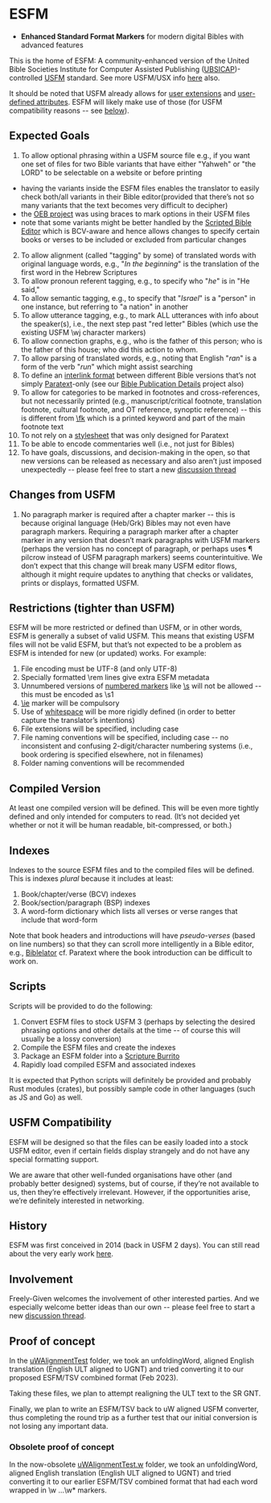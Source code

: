 # ESFM

- **Enhanced Standard Format Markers** for modern digital Bibles with advanced features

This is the home of ESFM: A community-enhanced version of the United Bible Societies Institute for Computer Assisted Publishing ([UBSICAP](https://github.com/ubsicap))-controlled [USFM](https://github.com/ubsicap/usfm) standard. See more USFM/USX info [here](https://docs.usfm.bible) also.

It should be noted that USFM already allows for [user extensions](https://ubsicap.github.io/usfm/about/syntax.html#z-namespace) and [user-defined attributes](https://ubsicap.github.io/usfm/attributes/index.html#user-defined-attributes). ESFM will likely make use of those (for USFM compatibility reasons -- see [below]()).

## Expected Goals

1. To allow optional phrasing within a USFM source file e.g., if you want one set of files for two Bible variants that have either "Yahweh" or "the LORD" to be selectable on a website or before printing
  - having the variants inside the ESFM files enables the translator to easily check both/all variants in their Bible editor(provided that there’s not so many variants that the text becomes very difficult to decipher)
  - the [OEB project](https://github.com/openenglishbible/Open-English-Bible) was using braces to mark options in their USFM files
  - note that some variants might be better handled by the [Scripted Bible Editor](https://github.com/Freely-Given-org/ScriptedBibleEditor) which is BCV-aware and hence allows changes to specify certain books or verses to be included or excluded from particular changes
2. To allow alignment (called "tagging" by some) of translated words with original language words, e.g., "_In the beginning_" is the translation of the first word in the Hebrew Scriptures
3. To allow pronoun referent tagging, e.g., to specify who "_he_" is in "He said,"
3. To allow semantic tagging, e.g., to specify that "_Israel_" is a "person" in one instance, but referring to "a nation" in another
4. To allow utterance tagging, e.g., to mark ALL utterances with info about the speaker(s), i.e., the next step past "red letter" Bibles (which use the existing USFM \wj character markers)
5. To allow connection graphs, e.g., who is the father of this person; who is the father of this house; who did this action to whom.
1. To allow parsing of translated words, e.g., noting that English "_ran_" is a form of the verb "_run_" which might assist searching
7. To define an [interlink format](https://ubsicap.github.io/usfm/linking/index.html) between different Bible versions that’s not simply [Paratext](https://paratext.org/)-only (see our [Bible Publication Details](https://github.com/Freely-Given-org/BiblePublicationsDetails) project also)
8. To allow for categories to be marked in footnotes and cross-references, but not necessarily printed (e.g., manuscript/critical footnote, translation footnote, cultural footnote, and OT reference, synoptic reference) -- this is different from [\fk](https://github.com/Freely-Given-org/BiblePublicationsDetails) which is a printed keyword and part of the main footnote text
9. To not rely on a [stylesheet](https://ubsicap.github.io/usfm/about/index.html#paratext-stylesheet) that was only designed for Paratext
10. To be able to encode commentaries well (i.e., not just for Bibles)
11. To have goals, discussions, and decision-making in the open, so that new versions can be released as necessary and also aren’t just imposed unexpectedly -- please feel free to start a new [discussion thread](https://github.com/Freely-Given-org/ESFM/discussions)

## Changes from USFM

1. No paragraph marker is required after a chapter marker -- this is because original language (Heb/Grk) Bibles may not even have paragraph markers. Requiring a paragraph marker after a chapter marker in any version that doesn’t mark paragraphs with USFM markers (perhaps the version has no concept of paragraph, or perhaps uses ¶ pilcrow instead of USFM paragraph markers) seems counterintuitive. We don’t expect that this change will break many USFM editor flows, although it might require updates to anything that checks or validates, prints or displays, formatted USFM.

## Restrictions (tighter than USFM)

ESFM will be more restricted or defined than USFM, or in other words, ESFM is generally a subset of valid USFM. This means that existing USFM files will not be valid ESFM, but that’s not expected to be a problem as ESFM is intended for new (or updated) works. For example:

1. File encoding must be UTF-8 (and only UTF-8)
2. Specially formatted \rem lines give extra ESFM metadata
2. Unnumbered versions of [numbered markers](https://ubsicap.github.io/usfm/about/syntax.html#numbered-markers) like [\s](https://ubsicap.github.io/usfm/titles_headings/index.html#s) will not be allowed -- this must be encoded as \s1
3. [\ie](https://ubsicap.github.io/usfm/introductions/index.html#ie) marker will be compulsory
4. Use of [whitespace](https://ubsicap.github.io/usfm/about/syntax.html#whitespace) will be more rigidly defined (in order to better capture the translator’s intentions)
5. File extensions will be specified, including case
6. File naming conventions will be specified, including case -- no inconsistent and confusing 2-digit/character numbering systems (i.e., book ordering is specified elsewhere, not in filenames)
7. Folder naming conventions will be recommended

## Compiled Version

At least one compiled version will be defined. This will be even more tightly defined and only intended for computers to read. (It’s not decided yet whether or not it will be human readable, bit-compressed, or both.)

## Indexes

Indexes to the source ESFM files and to the compiled files will be defined. This is indexes _plural_ because it includes at least:

1. Book/chapter/verse (BCV) indexes
2. Book/section/paragraph (BSP) indexes
3. A word-form dictionary which lists all verses or verse ranges that include that word-form

Note that book headers and introductions will have *pseudo-verses* (based on line numbers) so that they can scroll more intelligently in a Bible editor, e.g., [Biblelator](https://Freely-Given.org/Software/Biblelator/) cf. Paratext where the book introduction can be difficult to work on.

## Scripts

Scripts will be provided to do the following:

1. Convert ESFM files to stock USFM 3 (perhaps by selecting the desired phrasing options and other details at the time -- of course this will usually be a lossy conversion)
2. Compile the ESFM files and create the indexes
3. Package an ESFM folder into a [Scripture Burrito](https://docs.burrito.bible)
4. Rapidly load compiled ESFM and associated indexes

It is expected that Python scripts will definitely be provided and probably Rust modules (crates), but possibly sample code in other languages (such as JS and Go) as well.

## USFM Compatibility

ESFM will be designed so that the files can be easily loaded into a stock USFM editor, even if certain fields display strangely and do not have any special formatting support.

We are aware that other well-funded organisations have other (and probably better designed) systems,
but of course, if they’re not available to us, then they’re effectively irrelevant.
However, if the opportunities arise, we’re definitely interested in networking.

## History

ESFM was first conceived in 2014 (back in USFM 2 days). You can still read about the very early work [here](https://Freely-Given.org/Software/BibleDropBox/ESFMBibles.html).

## Involvement

Freely-Given welcomes the involvement of other interested parties.
And we especially welcome better ideas than our own -- please feel free to start a new [discussion thread](https://github.com/Freely-Given-org/ESFM/discussions).

## Proof of concept

In the [uWAlignmentTest](uWAlignmentTest/) folder, we took an unfoldingWord, aligned English translation (English ULT aligned to UGNT) and tried converting it to our proposed ESFM/TSV combined format (Feb 2023).

Taking these files, we plan to attempt realigning the ULT text to the SR GNT.

Finally, we plan to write an ESFM/TSV back to uW aligned USFM converter, thus completing the round trip as a further test that our initial conversion is not losing any important data.

### Obsolete proof of concept

In the now-obsolete [uWAlignmentTest.w](uWAlignmentTest.w/) folder, we took an unfoldingWord, aligned English translation (English ULT aligned to UGNT) and tried converting it to our earlier ESFM/TSV combined format that had each word wrapped in \w ...\w* markers.
